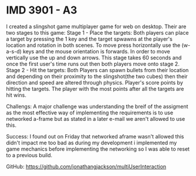 # IMD 3901 - A3
I created a slingshot game multiplayer game for web on desktop. Their are two stages to this game:
  Stage 1 - Place the targets: Both players can place a target by pressing the 1 key and the target spwawns at the player's location and        rotation in both scenes. To move press horizontally use the (w-a-s-d) keys and the mouse orientation is forwards. In order to move          vertically use the up and down arrows. This stage takes 60 seconds and once the first user's time runs out then both players move onto      stage 2.
  Stage 2 - Hit the targets: Both Players can spawn bullets from their location and depending on their proximity to the slingshot(the two        cubes) then their direction and speed are altered through physics. Player's score points by hitting the targets. The player with the        most points after all the targets are hit wins.
  
Challengs:
  A major challenge was understanding the breif of the assigment as the most effective way of implementing the requirements is to use networked a-frame but as stated in a later e-mail we aren't allowed to use this. 

Success:
  I found out on Friday that networked aframe wasn't allowed this didn't impact me too bad as during my development i implemented my game mechanics before implementing the networking so I was able to reset to a previous build.
  
GitHub: https://github.com/jonathangjackson/multiUserInteraction 

